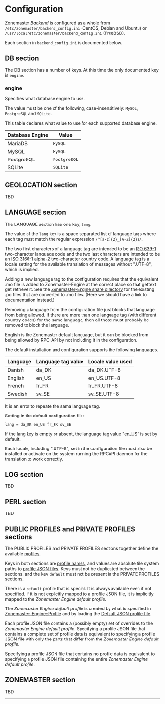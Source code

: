 # Configuration

Zonemaster *Backend* is configured as a whole from `/etc/zonemaster/backend_config.ini`
(CentOS, Debian and Ubuntu) or `/usr/local/etc/zonemaster/backend_config.ini`
(FreeBSD).

Each section in `backend_config.ini` is documented below.

## DB section

The DB section has a number of keys.
At this time the only documented key is `engine`.

### engine

Specifies what database engine to use.

The value must be one of the following, case-insensitively: `MySQL`,
`PostgreSQL` and `SQLite`.

This table declares what value to use for each supported database engine.

Database Engine   | Value
------------------|------
MariaDB           | `MySQL`
MySQL             | `MySQL`
PostgreSQL        | `PostgreSQL`
SQLite            | `SQLite`


## GEOLOCATION section

TBD

## LANGUAGE section

The LANGUAGE section has one key, `lang`.

The value of the `lang` key is a space separated list of
language tags where each tag must match the regular expression
`/^[a-z]{2}_[A-Z]{2}$/`.

The two first characters of a language tag are intended to be an
[ISO 639-1] two-character language code and the two last characters
are intended to be an [ISO 3166-1 alpha-2] two-character country code.
A language tag is a locale setting for the available translation
of messages without ".UTF-8", which is implied.

Adding a new language tag to the configuration requires that the
equivalent .mo file is added to Zonemaster-Engine at the correct
place so that gettext get retrieve it. See the
[Zonemaster-Engine share directory] for the existing .po files
that are converted to .mo files. (Here we should have a link
to documentation instead.)

Removing a language from the configuration file just blocks that
language from being allowed. If there are more than one language
tag (with different country codes) for the same language, then
all those must probably be removed to block the language.

English is the Zonemaster default language, but it can be blocked
from being allowed by RPC-API by not including it in the
configuration.

The default installation and configuration supports the
following languages.

Language | Language tag value | Locale value used
---------|--------------------|------------------
Danish   | da_DK              | da_DK.UTF-8
English  | en_US              | en_US.UTF-8
French   | fr_FR              | fr_FR.UTF-8
Swedish  | sv_SE              | sv_SE.UTF-8

It is an error to repeate the sama language tag.

Setting in the default configuration file:

```
lang = da_DK en_US fr_FR sv_SE
```

If the lang key is empty or absent, the language tag value
"en_US" is set by default.

Each locale, including ".UTF-8", set in the configuration file
must also be installed or activate on the system running the RPCAPI
daemon for the translation to work correctly.

## LOG section

TBD


## PERL section

TBD


## PUBLIC PROFILES and PRIVATE PROFILES sections

The PUBLIC PROFILES and PRIVATE PROFILES sections together define the available [profiles].

Keys in both sections are [profile names], and values are absolute file system paths to
[profile JSON files]. Keys must not be duplicated between the sections, and the
key `default` must not be present in the PRIVATE PROFILES sections.

There is a `default` profile that is special. It is always available even
if not specified. If it is not explicitly mapped to a profile JSON file, it is implicitly
mapped to the *Zonemaster Engine default profile*.

The *Zonemaster Engine default profile* is created by what is specified in
[Zonemaster::Engine::Profile] and by loading the [Default JSON profile file].

Each profile JSON file contains a (possibly empty) set of overrides to
the *Zonemaster Engine default profile*. Specifying a profile JSON file
that contains a complete set of profile data is equivalent to specifying
a profile JSON file with only the parts that differ from the *Zonemaster
Engine default profile*.

Specifying a profile JSON file that contains no profile data is equivalent
to specifying a profile JSON file containing the entire
*Zonemaster Engine default profile*.

## ZONEMASTER section

TBD

--------

[Default JSON profile file]:          https://github.com/zonemaster/zonemaster-engine/blob/master/share/profile.json
[ISO 3166-1 alpha-2]:                 https://en.wikipedia.org/wiki/ISO_3166-1_alpha-2
[ISO 639-1]:                          https://en.wikipedia.org/wiki/ISO_639-1
[Profile JSON files]:                 https://github.com/zonemaster/zonemaster-engine/blob/master/docs/Profiles.md
[Profile names]:                      API.md#profile-name
[Profiles]:                           Architecture.md#profile
[Zonemaster-Engine share directory]:  https://github.com/zonemaster/zonemaster-engine/tree/master/share
[Zonemaster::Engine::Profile]:        https://metacpan.org/pod/Zonemaster::Engine::Profile#PROFILE-PROPERTIES



